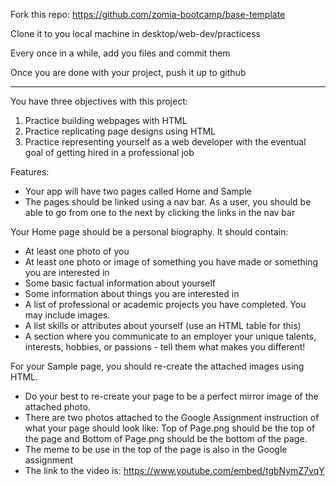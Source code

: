 Fork this repo: https://github.com/zomia-bootcamp/base-template

Clone it to you local machine in desktop/web-dev/practicess

Every once in a while, add you files and commit them

Once you are done with your project, push it up to github

-------------------------------------

You have three objectives with this project:
1) Practice building webpages with HTML
2) Practice replicating page designs using HTML 
3) Practice representing yourself as a web developer with the eventual goal of getting hired in a professional job

Features:
- Your app will have two pages called Home and Sample
- The pages should be linked using a nav bar. As a user, you should be able to go from one to the next by clicking the links in the nav bar

Your Home page should be a personal biography. It should contain:
- At least one photo of you
- At least one photo or image of something you have made or something you are interested in
- Some basic factual information about yourself
- Some information about things you are interested in
- A list of professional or academic projects you have completed. You may include images.
- A list skills or attributes about yourself (use an HTML table for this)
- A section where you communicate to an employer your unique talents, interests, hobbies, or passions - tell them what makes you different!


For your Sample page, you should re-create the attached images using HTML. 
- Do your best to re-create your page to be a perfect mirror image of the attached photo.
- There are two photos attached to the Google Assignment instruction of what your page should look like: Top of Page.png should be the top of the page and Bottom of Page.png should be the bottom of the page.
- The meme to be use in the top of the page is also in the Google assignment
- The link to the video is: https://www.youtube.com/embed/tgbNymZ7vqY
